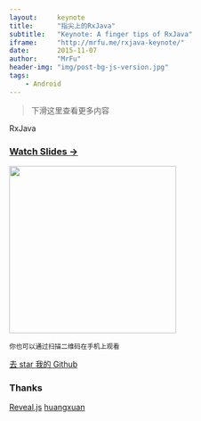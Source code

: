 ```yaml
---
layout:     keynote
title:      "指尖上的RxJava"
subtitle:   "Keynote: A finger tips of RxJava"
iframe:     "http://mrfu.me/rxjava-keynote/"
date:       2015-11-07
author:     "MrFu"
header-img: "img/post-bg-js-version.jpg"
tags:
    - Android
---
```



> 下滑这里查看更多内容

RxJava


### [Watch Slides →](http://mrfu.me/rxjava-keynote)

<img src="http://mrfu.me/rxjava-keynote/attach/qrcode.png" width="300" height="300"/>



<small class="img-hint">你也可以通过扫描二维码在手机上观看</small>

[去 star 我的 Github](https://github.com/MrFuFuFu/rxjava-keynote)

### Thanks

[Reveal.js](http://lab.hakim.se/reveal-js)
[huangxuan](http://huangxuan.me/2015/07/09/js-module-7day/)
